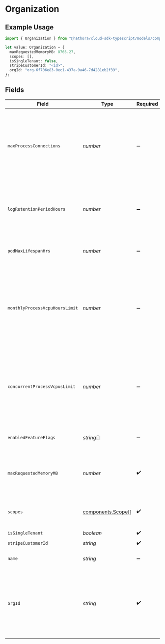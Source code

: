 # Organization

## Example Usage

```typescript
import { Organization } from "@hathora/cloud-sdk-typescript/models/components";

let value: Organization = {
  maxRequestedMemoryMB: 8765.27,
  scopes: [],
  isSingleTenant: false,
  stripeCustomerId: "<id>",
  orgId: "org-6f706e83-0ec1-437a-9a46-7d4281eb2f39",
};
```

## Fields

| Field                                                                                                                             | Type                                                                                                                              | Required                                                                                                                          | Description                                                                                                                       | Example                                                                                                                           |
| --------------------------------------------------------------------------------------------------------------------------------- | --------------------------------------------------------------------------------------------------------------------------------- | --------------------------------------------------------------------------------------------------------------------------------- | --------------------------------------------------------------------------------------------------------------------------------- | --------------------------------------------------------------------------------------------------------------------------------- |
| `maxProcessConnections`                                                                                                           | *number*                                                                                                                          | :heavy_minus_sign:                                                                                                                | The maximum number of inbound connections that can be made to a process<br/>If undefined, the default is 1024 connections         |                                                                                                                                   |
| `logRetentionPeriodHours`                                                                                                         | *number*                                                                                                                          | :heavy_minus_sign:                                                                                                                | The retention period for process logs in hours<br/>If undefined, the default is 72h                                               |                                                                                                                                   |
| `podMaxLifespanHrs`                                                                                                               | *number*                                                                                                                          | :heavy_minus_sign:                                                                                                                | The maximum lifespan in hours of a pod.                                                                                           |                                                                                                                                   |
| `monthlyProcessVcpuHoursLimit`                                                                                                    | *number*                                                                                                                          | :heavy_minus_sign:                                                                                                                | The maximum number of monthly process vcpu hours that can be run by the organization<br/>If undefined, the organization has no limit. |                                                                                                                                   |
| `concurrentProcessVcpusLimit`                                                                                                     | *number*                                                                                                                          | :heavy_minus_sign:                                                                                                                | The maximum number of concurrent processes that can be run by the organization<br/>If undefined, the organization has no limit.   |                                                                                                                                   |
| `enabledFeatureFlags`                                                                                                             | *string*[]                                                                                                                        | :heavy_minus_sign:                                                                                                                | The features enabled for this org and user.                                                                                       |                                                                                                                                   |
| `maxRequestedMemoryMB`                                                                                                            | *number*                                                                                                                          | :heavy_check_mark:                                                                                                                | The maximum memory in MB that can be used by any process in this org.                                                             |                                                                                                                                   |
| `scopes`                                                                                                                          | [components.Scope](../../models/components/scope.md)[]                                                                            | :heavy_check_mark:                                                                                                                | The scopes the user who loaded this has on this org.                                                                              |                                                                                                                                   |
| `isSingleTenant`                                                                                                                  | *boolean*                                                                                                                         | :heavy_check_mark:                                                                                                                | N/A                                                                                                                               |                                                                                                                                   |
| `stripeCustomerId`                                                                                                                | *string*                                                                                                                          | :heavy_check_mark:                                                                                                                | N/A                                                                                                                               |                                                                                                                                   |
| `name`                                                                                                                            | *string*                                                                                                                          | :heavy_minus_sign:                                                                                                                | The name of an organization.                                                                                                      |                                                                                                                                   |
| `orgId`                                                                                                                           | *string*                                                                                                                          | :heavy_check_mark:                                                                                                                | System generated unique identifier for an organization. Not guaranteed to have a specific format.                                 | org-6f706e83-0ec1-437a-9a46-7d4281eb2f39                                                                                          |